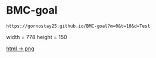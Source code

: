 # BMC-goal
`https://gornostay25.github.io/BMC-goal?m=0&t=10&d=Test`

width = 778
height = 150

[html -> png](https://image.online-convert.com/convert/html-to-png)
